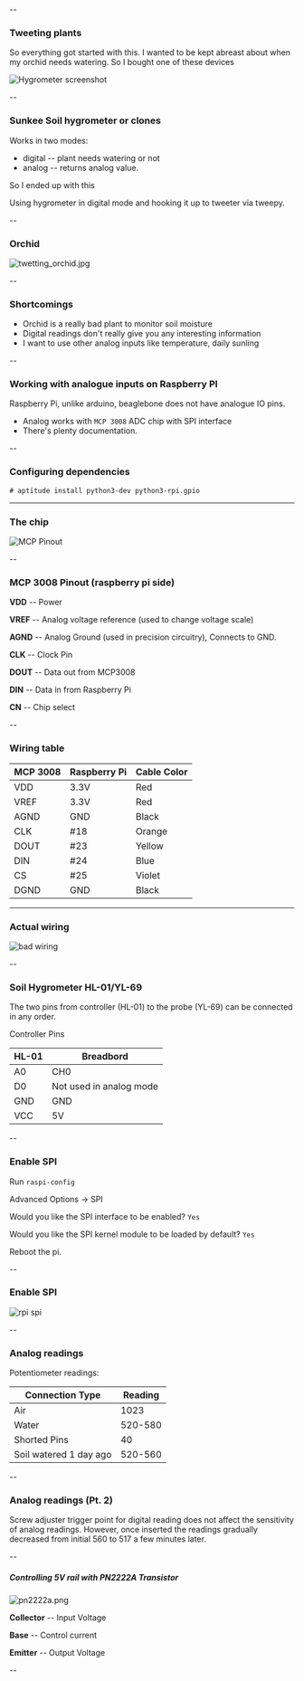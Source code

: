 --
### Tweeting plants

So everything got started with this. I wanted to be kept abreast about when my orchid needs watering. So I bought one of these devices

![Hygrometer screenshot](hygrometer_screenshot.jpeg)

--

### Sunkee Soil hygrometer or clones

Works in two modes:

* digital -- plant needs watering or not
* analog -- returns analog value.

So I ended up with this

Using hygrometer in digital mode and hooking it up to tweeter via tweepy.

--

### Orchid

![twetting_orchid.jpg](twetting_orchid.jpg)



--

### Shortcomings

* Orchid is a really bad plant to monitor soil moisture
* Digital readings don't really give you any interesting information
* I want to use other analog inputs like temperature, daily sunling


--

### Working with analogue inputs on Raspberry PI

Raspberry Pi, unlike arduino, beaglebone does not have analogue IO pins.

* Analog works with `MCP 3008` ADC chip with SPI interface
* There's plenty documentation.

--


### Configuring dependencies

    # aptitude install python3-dev python3-rpi.gpio


---

### The chip

![MCP Pinout](mcp3008pin.gif)

--

### MCP 3008 Pinout (raspberry pi side)

**VDD** -- Power

**VREF** -- Analog voltage reference (used to change voltage scale)

**AGND** -- Analog Ground (used in precision circuitry), Connects to GND.

**CLK** -- Clock Pin

**DOUT** -- Data out from MCP3008

**DIN** -- Data in from Raspberry Pi

**CN** -- Chip select

--

### Wiring table


|MCP 3008| Raspberry Pi| Cable Color|
|--------|-------------|------------|
|VDD     | 3.3V        | Red        |
|VREF    | 3.3V        | Red        |
|AGND    | GND         | Black      |
|CLK     | #18         | Orange     |
|DOUT    | #23         | Yellow     |
|DIN     | #24         | Blue       |
|CS      | #25         | Violet     |
|DGND    | GND         | Black      |

---

### Actual wiring

![bad wiring](IMG_2891.JPG)

--

### Soil Hygrometer HL-01/YL-69

The two pins from controller (HL-01) to the probe (YL-69) can be connected in any order.

Controller Pins

|HL-01|Breadbord|
|-----|---------|
|A0   | CH0     |
|D0   | Not used in analog mode |
|GND  | GND  |
|VCC  | 5V |

--

### Enable SPI

Run `raspi-config`

Advanced Options -> SPI

Would you like the SPI interface to be enabled? `Yes`

Would you like the SPI kernel module to be loaded by  default? `Yes`

Reboot the pi.

--

### Enable SPI

![rpi spi](rpi_spi.png)

--

### Analog readings

Potentiometer readings:

|Connection Type | Reading |
|----------------|---------|
|Air             | 1023    |
|Water           | 520-580 |
|Shorted Pins    | 40      |
|Soil watered 1 day ago| 520-560|

--

### Analog readings (Pt. 2)

Screw adjuster trigger point for digital reading does not affect the sensitivity of analog readings. However, once inserted the readings gradually decreased from initial 560 to 517 a few minutes later.


--

##### Controlling 5V rail with PN2222A Transistor


![pn2222a.png](pn222a.png)

**Collector** -- Input Voltage

**Base** -- Control current

**Emitter** -- Output Voltage

--
